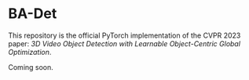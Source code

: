 # BA-Det
This repository is the official PyTorch implementation of the CVPR 2023 paper: *3D Video Object Detection with Learnable Object-Centric Global Optimization*.

Coming soon.
